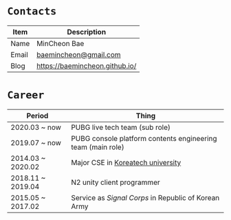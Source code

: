 
# `Contacts`

Item | Description
--- | ---
Name | MinCheon Bae
Email | baemincheon@gmail.com
Blog | https://baemincheon.github.io/

# `Career`

Period | Thing
--- | ---
2020.03 ~ now | PUBG live tech team (sub role)
2019.07 ~ now | PUBG console platform contents engineering team (main role)
2014.03 ~ 2020.02 | Major CSE in [Koreatech university](https://www.koreatech.ac.kr/kor/Main.do)
2018.11 ~ 2019.04 | N2 unity client programmer
2015.05 ~ 2017.02 | Service as _Signal Corps_ in Republic of Korean Army
